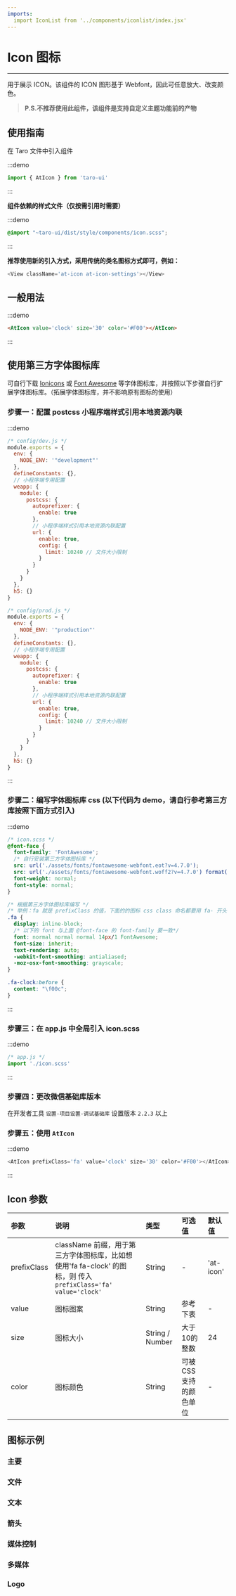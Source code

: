 ```yaml
---
imports:
  import IconList from '../components/iconlist/index.jsx'
---
```

# Icon 图标

---

用于展示 ICON。该组件的 ICON 图形基于 Webfont，因此可任意放大、改变颜色。

> **P.S.不推荐使用此组件，该组件是支持自定义主题功能前的产物**

## 使用指南

在 Taro 文件中引入组件

:::demo
```js
import { AtIcon } from 'taro-ui'
```
:::

**组件依赖的样式文件（仅按需引用时需要）**

:::demo
```scss
@import "~taro-ui/dist/style/components/icon.scss";
```
:::


**推荐使用新的引入方式，采用传统的类名图标方式即可，例如：**

```js
<View className='at-icon at-icon-settings'></View>
```

## 一般用法

:::demo

```html
<AtIcon value='clock' size='30' color='#F00'></AtIcon>
```

:::

## 使用第三方字体图标库

可自行下载 [Ionicons](https://ionicons.com/) 或 [Font Awesome](http://fontawesome.dashgame.com/) 等字体图标库，并按照以下步骤自行扩展字体图标库。（拓展字体图标库，并不影响原有图标的使用）

### 步骤一：配置 postcss 小程序端样式引用本地资源内联

:::demo

```js
/* config/dev.js */
module.exports = {
  env: {
    NODE_ENV: '"development"'
  },
  defineConstants: {},
  // 小程序端专用配置
  weapp: {
    module: {
      postcss: {
        autoprefixer: {
          enable: true
        },
        // 小程序端样式引用本地资源内联配置
        url: {
          enable: true,
          config: {
            limit: 10240 // 文件大小限制
          }
        }
      }
    }
  },
  h5: {}
}

/* config/prod.js */
module.exports = {
  env: {
    NODE_ENV: '"production"'
  },
  defineConstants: {},
  // 小程序端专用配置
  weapp: {
    module: {
      postcss: {
        autoprefixer: {
          enable: true
        },
        // 小程序端样式引用本地资源内联配置
        url: {
          enable: true,
          config: {
            limit: 10240 // 文件大小限制
          }
        }
      }
    }
  },
  h5: {}
}
```

:::

### 步骤二：编写字体图标库 css (以下代码为 demo，请自行参考第三方库按照下面方式引入)

:::demo

```css
/* icon.scss */
@font-face {
  font-family: 'FontAwesome';
  /* 自行安装第三方字体图标库 */
  src: url('./assets/fonts/fontawesome-webfont.eot?v=4.7.0');
  src: url('./assets/fonts/fontawesome-webfont.woff2?v=4.7.0') format('woff2'), url('./assets/fonts/fontawesome-webfont.woff?v=4.7.0') format('woff'), url('./assets/fonts/fontawesome-webfont.ttf?v=4.7.0') format('truetype');
  font-weight: normal;
  font-style: normal;
}

/* 根据第三方字体图标库编写 */
/* 举例：fa 就是 prefixClass 的值，下面的的图标 css class 命名都要用 fa- 开头  */
.fa {
  display: inline-block;
  /* 以下的 font 与上面 @font-face 的 font-family 要一致*/
  font: normal normal normal 14px/1 FontAwesome;
  font-size: inherit;
  text-rendering: auto;
  -webkit-font-smoothing: antialiased;
  -moz-osx-font-smoothing: grayscale;
}

.fa-clock:before {
  content: "\f00c";
}
```

:::

### 步骤三：在 app.js 中全局引入 icon.scss

:::demo

```js
/* app.js */
import './icon.scss'
```

:::

### 步骤四：更改微信基础库版本

在开发者工具 `设置-项目设置-调试基础库` 设置版本 `2.2.3` 以上


### 步骤五：使用 `AtIcon`

:::demo

```js
<AtIcon prefixClass='fa' value='clock' size='30' color='#F00'></AtIcon>
```

:::



## Icon 参数

| 参数  | 说明     | 类型   | 可选值                | 默认值 |
|:------|:---------|:-------|:----------------------|:-------|
| prefixClass | className 前缀，用于第三方字体图标库，比如想使用'fa fa-clock' 的图标，则 传入`prefixClass='fa' value='clock'` | String | - | 'at-icon' |
| value | 图标图案 | String | 参考下表 | - |
| size  | 图标大小 | String / Number | 大于10的整数 | 24 |
| color | 图标颜色 | String | 可被CSS支持的颜色单位 | - |

## 图标示例

### 主要

<div>
  <IconList type='main'></IconList>
</div> 

### 文件

<div>
  <IconList type='file'></IconList>
</div>

### 文本

<div>
  <IconList type='text'></IconList>
</div>

### 箭头

<div>
  <IconList type='arrow'></IconList>
</div>

### 媒体控制

<div>
  <IconList type='media'></IconList>
</div>

### 多媒体

<div>
  <IconList type='photo'></IconList>
</div>

### Logo

<div>
  <IconList type='logo'></IconList>
</div>
